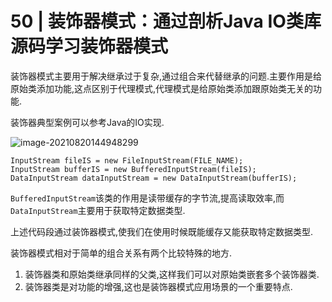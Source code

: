 # 50 | 装饰器模式：通过剖析Java IO类库源码学习装饰器模式

装饰器模式主要用于解决继承过于复杂,通过组合来代替继承的问题.主要作用是给原始类添加功能,这点区别于代理模式,代理模式是给原始类添加跟原始类无关的功能.

装饰器典型案例可以参考Java的IO实现.

![image-20210820144948299](C:\Users\Administrator\AppData\Roaming\Typora\typora-user-images\image-20210820144948299.png)

```
InputStream fileIS = new FileInputStream(FILE_NAME);
InputStream bufferIS = new BufferedInputStream(fileIS);
DataInputStream dataInputStream = new DataInputStream(bufferIS);
```

`BufferedInputStream`该类的作用是读带缓存的字节流,提高读取效率,而`DataInputStream`主要用于获取特定数据类型.

上述代码段通过装饰器模式,使我们在使用时候既能缓存又能获取特定数据类型.

装饰器模式相对于简单的组合关系有两个比较特殊的地方.

1. 装饰器类和原始类继承同样的父类,这样我们可以对原始类嵌套多个装饰器类.
2. 装饰器类是对功能的增强,这也是装饰器模式应用场景的一个重要特点.



